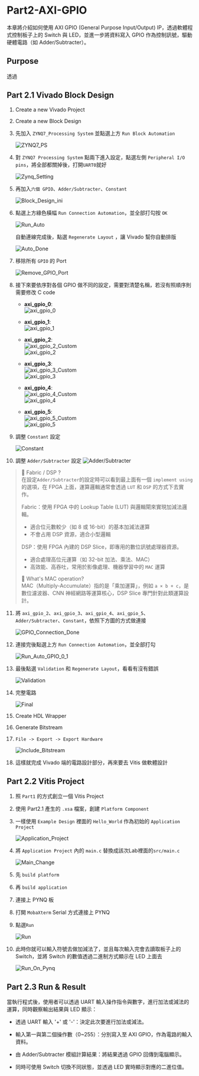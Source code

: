 # Part2-AXI-GPIO

本章將介紹如何使用 AXI GPIO (General Purpose Input/Output) IP，透過軟體程式控制板子上的 Switch 與 LED，並進一步將資料寫入 GPIO 作為控制訊號，驅動硬體電路（如 Adder/Subtracter）。

## Purpose  
透過

## Part 2.1 Vivado Block Design

1.  Create a new Vivado Project  

2.  Create a new Block Design

3.  先加入 `ZYNQ7_Processing System` 並點選上方 `Run Block Automation`  

    ![ZYNQ7_PS](./png/ZYNQ7_PS.png)

4.  對 `ZYNQ7 Processing System` 點兩下進入設定，點選左側 `Peripheral I/O pins`，將全部都關掉後，打開`UART0`就好  

    ![Zynq_Setting](./png/Zynq_Setting.png)

5.  再加入`六個 GPIO`、`Adder/Subtracter`、`Constant`  

    ![Block_Design_ini](./png/Block_Design_ini.png)

6.  點選上方綠色橫幅 `Run Connection Automation`，並全部打勾按 `OK`  

    ![Run_Auto](./png/Run_Auto.png)  

    自動連線完成後，點選 `Regenerate Layout` ，讓 Vivado 幫你自動排版  
    
    ![Auto_Done](./png/Auto_Done.png)  

7.  移除所有 `GPIO` 的 Port

    ![Remove_GPIO_Port](./png/Remove_GPIO_Port.png)
    

8.  接下來要依序對各個 GPIO 做不同的設定，需要對清楚名稱，若沒有照順序則需要修改 C code  

    -   **axi_gpio_0**:  
        ![axi_gpio_0](./png/GPIO_0.png)  
    
    -   **axi_gpio_1**:  
        ![axi_gpio_1](./png/GPIO_1.png)  

    -   **axi_gpio_2**:  
        ![axi_gpio_2_Custom](./png/GPIO_2_Custom.png)  
        ![axi_gpio_2](./png/GPIO_2.png)  
        
    -   **axi_gpio_3**:  
        ![axi_gpio_3_Custom](./png/GPIO_3_Custom.png)  
        ![axi_gpio_3](./png/GPIO_3.png)    
    
    -   **axi_gpio_4**:  
        ![axi_gpio_4_Custom](./png/GPIO_4_Custom.png)  
        ![axi_gpio_4](./png/GPIO_4.png)  

    -   **axi_gpio_5**:  
        ![axi_gpio_5_Custom](./png/GPIO_5_Custom.png)  
        ![axi_gpio_5](./png/GPIO_5.png)  

9.  調整 `Constant` 設定  

    ![Constant](./png/Constant.png)

10.  調整 `Adder/Subtracter` 設定
    ![Adder/Subtracter](./png/Adder_Subtracter.png)

>📌 Fabric / DSP ?  
>在設定`Adder/Subtracter`的設定時可以看到最上面有一個 `implement using` 的選項，在 FPGA 上面，運算邏輯通常會透過 `LUT` 和 `DSP` 的方式下去實作。  
>
>Fabric：使用 FPGA 中的 Lookup Table (LUT) 與邏輯閘來實現加減法邏輯。  
>-   適合位元數較少（如 8 或 16-bit）的基本加減法運算  
>-   不會占用 DSP 資源，適合小型邏輯  
>
>DSP：使用 FPGA 內建的 DSP Slice，即專用的數位訊號處理器資源。  
>-  適合處理高位元運算（如 32-bit 加法、乘法、MAC）  
>-  高效能、高吞吐，常用於影像處理、機器學習中的 `MAC` 運算  
>
>📌 What's MAC operation?  
>MAC（Multiply-Accumulate）指的是「乘加運算」，例如 `a × b + c`，是數位濾波器、CNN 神經網路等運算核心，DSP Slice 專門針對此類運算設計。

11. 將 `axi_gpio_2`、`axi_gpio_3`、`axi_gpio_4`、`axi_gpio_5`、`Adder/Subtracter`、`Constant`，依照下方圖的方式做連接  

    ![GPIO_Connection_Done](./png/GPIO_Connection_Done.png)  

12. 連接完後點選上方 `Run Connection Automation`，並全部打勾   

    ![Run_Auto_GPIO_0_1](./png/Run_Auto_GPIO_0_1.png)  

13. 最後點選 `Validation` 和 `Regenerate Layout`，看看有沒有錯誤  

    ![Validation](./png/Validation.png)

14. 完整電路  

    ![Final](./png/Final.png)  

15. Create HDL Wrapper  

16. Generate Bitstream  

17. `File -> Export -> Export Hardware`

    ![Include_Bitstream](./png/Include_Bitstream.png)

18. 這樣就完成 Vivado 端的電路設計部分，再來要去 Vitis 做軟體設計

## Part 2.2 Vitis Project

1.  照 `Part1` 的方式創立一個 Vitis Project  

2.  使用 Part2.1 產生的 `.xsa` 檔案，創建 `Platform Component`  

3.  一樣使用 `Example Design` 裡面的 `Hello_World` 作為初始的 `Application Project`

    ![Application_Project](./png/Application_Project.png)  

4.  將 `Application Project` 內的 `main.c` 替換成該次Lab裡面的`src/main.c`  

    ![Main_Change](./png/Main_Change.png)  

5.  先 `build platform`

6.  再 `build application`

7.  連接上 PYNQ 板

8.  打開 `MobaXterm` Serial 方式連接上 PYNQ

9.  點選`Run`

    ![Run](./png/Run.png)

10. 此時你就可以輸入符號去做加減法了，並且每次輸入完會去讀取板子上的 Switch，並將 Switch 的數值透過二進制方式顯示在 LED 上面去

    ![Run_On_Pynq](./png/Run_On_Pynq.png)  


## Part 2.3 Run & Result

當執行程式後，使用者可以透過 UART 輸入操作指令與數字，進行加法或減法的運算，同時觀察輸出結果與 LED 顯示：

-   透過 UART 輸入 '+' 或 '-'：決定此次要進行加法或減法。

-   輸入第一與第二個操作數（0~255）：分別寫入至 AXI GPIO，作為電路的輸入資料。

-   由 Adder/Subtracter 模組計算結果：將結果透過 GPIO 回傳到電腦顯示。

-   同時可使用 Switch 切換不同狀態，並透過 LED 實時顯示對應的二進位值。